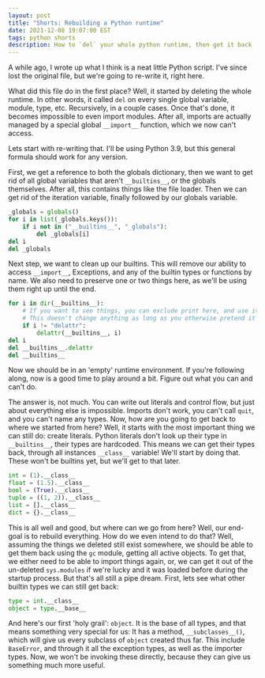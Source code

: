 ```yaml
---
layout: post
title: "Shorts: Rebuilding a Python runtime"
date: 2021-12-08 19:07:00 EST
tags: python shorts
description: How to `del` your whole python runtime, then get it back
---
```


A while ago, I wrote up what I think is a neat little Python script. I've since lost the original file, but we're going to re-write it, right here.

What did this file do in the first place? Well, it started by deleting the whole runtime. In other words, it called `del` on every single global variable, module, type, etc. Recursively, in a couple cases. Once that's done, it becomes impossible to even import modules. After all, imports are actually managed by a special global `__import__` function, which we now can't access.

Lets start with re-writing that. I'll be using Python 3.9, but this general formula should work for any version.

First, we get a reference to both the globals dictionary, then we want to get rid of all global variables that aren't `__builtins__`, or the globals themselves. After all, this contains things like the file loader. Then we can get rid of the iteration variable, finally followed by our globals variable.

```py
_globals = globals()
for i in list(_globals.keys()):
    if i not in ("__builtins__", "_globals"):
        del _globals[i]
del i
del _globals
```

Next step, we want to clean up our builtins. This will remove our ability to access `__import__`, Exceptions, and any of the builtin types or functions by name. We also need to preserve one or two things here, as we'll be using them right up until the end.

```py
for i in dir(__builtins__):
    # If you want to see things, you can exclude print here, and use it for debugging.
    # This doesn't change anything as long as you otherwise pretend it doesn't exist
    if i != "delattr":
        delattr(__builtins__, i)
del i
del __builtins__.delattr
del __builtins__
```

Now we should be in an 'empty' runtime environment. If you're following along, now is a good time to play around a bit. Figure out what you can and can't do.

The answer is, not much. You can write out literals and control flow, but just about everything else is impossible. Imports don't work, you can't call `quit`, and you can't name any types. Now, how are you going to get back to where we started from here? Well, it starts with the most important thing we can still do: create literals. Python literals don't look up their type in `__builtins__`, their types are hardcoded. This means we can get their types back, through all instances `__class__` variable! We'll start by doing that. These won't be builtins yet, but we'll get to that later.

```py
int = (1).__class__
float = (1.5).__class__
bool = (True).__class__
tuple = ((1, 2)).__class__
list = [].__class__
dict = {}.__class__
```

This is all well and good, but where can we go from here? Well, our end-goal is to rebuild everything. How do we even intend to do that? Well, assuming the things we deleted still exist somewhere, we should be able to get them back using the `gc` module, getting all active objects. To get that, we either need to be able to import things again, or, we can get it out of the un-deleted `sys.modules` if we're lucky and it was loaded before during the startup process. But that's all still a pipe dream. First, lets see what other builtin types we can still get back:

```py
type = int.__class__
object = type.__base__
```

And here's our first 'holy grail': `object`. It is the base of all types, and that means something very special for us: It has a method, `__subclasses__()`, which will give us every subclass of `object` created thus far. This include `BaseError`, and through it all the exception types, as well as the importer types. Now, we won't be invoking these directly, because they can give us something much more useful.

```py
```